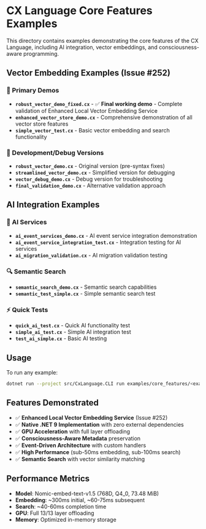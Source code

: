 # CX Language Core Features Examples

This directory contains examples demonstrating the core features of the CX Language, including AI integration, vector embeddings, and consciousness-aware programming.

## Vector Embedding Examples (Issue #252)

### 🎯 Primary Demos
- **`robust_vector_demo_fixed.cx`** - ✅ **Final working demo** - Complete validation of Enhanced Local Vector Embedding Service
- **`enhanced_vector_store_demo.cx`** - Comprehensive demonstration of all vector store features
- **`simple_vector_test.cx`** - Basic vector embedding and search functionality

### 🔧 Development/Debug Versions
- **`robust_vector_demo.cx`** - Original version (pre-syntax fixes)
- **`streamlined_vector_demo.cx`** - Simplified version for debugging
- **`vector_debug_demo.cx`** - Debug version for troubleshooting
- **`final_validation_demo.cx`** - Alternative validation approach

## AI Integration Examples

### 🧠 AI Services
- **`ai_event_services_demo.cx`** - AI event service integration demonstration
- **`ai_event_service_integration_test.cx`** - Integration testing for AI services
- **`ai_migration_validation.cx`** - AI migration validation testing

### 🔍 Semantic Search
- **`semantic_search_demo.cx`** - Semantic search capabilities
- **`semantic_test_simple.cx`** - Simple semantic search test

### ⚡ Quick Tests
- **`quick_ai_test.cx`** - Quick AI functionality test
- **`simple_ai_test.cx`** - Simple AI integration test
- **`test_ai_simple.cx`** - Basic AI testing

## Usage

To run any example:
```bash
dotnet run --project src/CxLanguage.CLI run examples/core_features/<example_name>.cx
```

## Features Demonstrated

- ✅ **Enhanced Local Vector Embedding Service** (Issue #252)
- ✅ **Native .NET 9 Implementation** with zero external dependencies
- ✅ **GPU Acceleration** with full layer offloading
- ✅ **Consciousness-Aware Metadata** preservation
- ✅ **Event-Driven Architecture** with custom handlers
- ✅ **High Performance** (sub-50ms embedding, sub-100ms search)
- ✅ **Semantic Search** with vector similarity matching

## Performance Metrics

- **Model**: Nomic-embed-text-v1.5 (768D, Q4_0, 73.48 MiB)
- **Embedding**: ~300ms initial, ~60-75ms subsequent
- **Search**: ~40-60ms completion time
- **GPU**: Full 13/13 layer offloading
- **Memory**: Optimized in-memory storage
